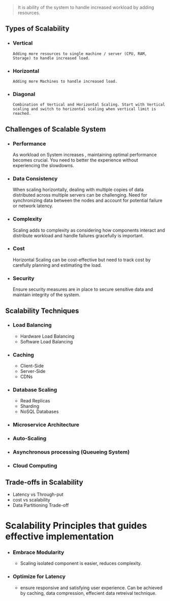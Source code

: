> It is ability of the system to handle increased workload by adding resources.

## **Types of Scalability**

- ### Vertical
	  Adding more resources to single machine / server (CPU, RAM, Storage) to handle increased load.
- ###  Horizontal
	  Adding more Machines to handle increased load.
- ###  Diagonal
	  Combination of Vertical and Horizontal Scaling. Start with Vertical scaling and switch to horizontal scaling when vertical limit is reached.

## **Challenges of Scalable System**

- ### Performance
    As workload on System increases , maintaining optimal performance becomes crucial. You need to better the experience without experiencing the slowdowns.
- ### Data Consistency
    When scaling horizontally, dealing with multiple copies of data distributed across multiple servers can be challenging. Need for synchronizing data between the nodes and account for potential failure or network latency.
- ### Complexity
    Scaling adds to complexity as considering how components interact and distribute workload and handle failures gracefully is important.
- ### Cost
    Horizontal Scaling can be cost-effective but need to track cost by carefully planning and estimating the load.
- ### Security
    Ensure security measures are in place to secure sensitive data and maintain integrity of the system.

## **Scalability Techniques**

- ### Load Balancing
    - Hardware Load Balancing
    - Software Load Balancing
- ### Caching
    - Client-Side
    - Server-Side
    - CDNs
- ### Database Scaling
    - Read Replicas
    - Sharding
    - NoSQL Databases
- ### Microservice Architecture
- ### Auto-Scaling
- ### Asynchronous processing (Queueing System)
- ### Cloud Computing

## **Trade-offs in Scalability**

- Latency vs Through-put
- cost vs scalability
- Data Partitioning Trade-off

# Scalability Principles that guides effective implementation
- ### Embrace Modularity 
	- Scaling isolated component is easier, reduces complexity.
- ### Optimize for Latency 
	- ensure responsive and satisfying user experience. Can be achieved by caching, data compression, effecient data retreival technique.